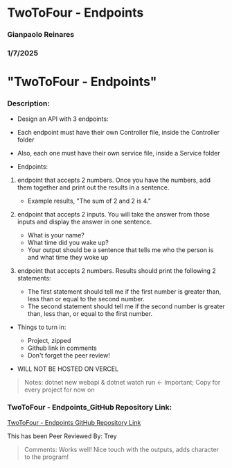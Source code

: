 # TwoToFour - Endpoints

### Gianpaolo Reinares
### 1/7/2025
# "TwoToFour - Endpoints"
### Description: 
- Design an API with 3 endpoints:
- Each endpoint must have their own Controller file, inside the Controller folder
- Also, each one must have their own service file, inside a Service folder

- Endpoints:
1. endpoint that accepts 2 numbers.  Once you have the numbers, add them together and print out the results in a sentence.
     - Example results, "The sum of 2 and 2 is 4."

2. endpoint that accepts 2 inputs. You will take the answer from those inputs and display the answer in one sentence.
     - What is your name? 
     - What time did you wake up?
     - Your output should be a sentence that tells me who the person is and what time they woke up

3. endpoint that accepts 2 numbers. Results should print the following 2 statements:
     - The first statement should tell me if the first number is greater than, less than or equal to the second number.
     - The second statement should tell me if the second number is greater than, less than, or equal to the first number.

- Things to turn in:
    * Project, zipped
    * Github link in comments
    * Don't forget the peer review!

- WILL NOT BE HOSTED ON VERCEL

> Notes: dotnet new webapi & dotnet watch run <- Important; Copy for every project for now on

### TwoToFour - Endpoints_GitHub Repository Link:
[TwoToFour - Endpoints GitHub Repository Link](https://github.com/MandoxaElemental/TwoToFour--Endpoints.git)

This has been Peer Reviewed By: Trey
> Comments: Works well! Nice touch with the outputs, adds character to the program!
